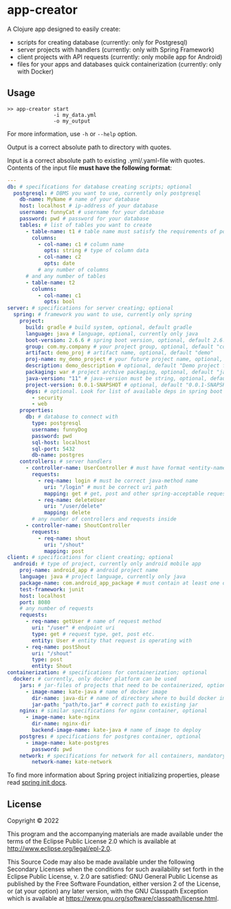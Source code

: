 # app-creator

A Clojure app designed to easily create:
- scripts for creating database (currently: only for Postgresql)
- server projects with handlers (currently: only with Spring Framework)
- client projects with API requests (currently: only mobile app for Android)
- files for your apps and databases quick containerization (currently: only with Docker)

## Usage

```
>> app-creator start
               -i my_data.yml 
               -o my_output
```
For more information, use `-h` or `--help` option.

Output is a correct absolute path to directory with quotes.

Input is a correct absolute path to existing .yml/.yaml-file with quotes. 
Contents of the input file **must have the following format**:

```yaml
--- 
db: # specifications for database creating scripts; optional  
  postgresql: # DBMS you want to use, currently only postgresql
    db-name: MyName # name of your database
    host: localhost # ip-address of your database
    username: funnyCat # username for your database
    password: pwd # password for your database
    tables: # list of tables you want to create
      - table-name: t1 # table name must satisfy the requirements of postgresql
        columns:
          - col-name: c1 # column name
            opts: string # type of column data
          - col-name: c2
            opts: date
          # any number of columns
      # and any number of tables
      - table-name: t2 
        columns: 
          - col-name: c1 
            opts: bool
server: # specifications for server creating; optional
  spring: # framework you want to use, currently only spring
    project:
      build: gradle # build system, optional, default gradle
      language: java # language, optional, currently only java
      boot-version: 2.6.6 # spring boot version, optional, default 2.6.2
      group: com.my.company # your project group, optional, default "com.example"
      artifact: demo_proj # artifact name, optional, default "demo"
      proj-name: my_demo_project # your future project name, optional, default "demo"
      description: demo_description # optional, default "Demo project for Spring Boot" 
      packaging: war # project archive packaging, optional, default "jar"
      java-version: "11" # java-version must be string, optional, default 11
      project-version: 0.0.1-SNAPSHOT # optional, default "0.0.1-SNAPSHOT"
      deps: # optional. Look for list of available deps in spring boot documentation
        - security
        - web
    properties: 
      db: # database to connect with 
        type: postgresql
        username: funnyDog
        password: pwd
        sql-host: localhost
        sql-port: 5432
        db-name: postgres
    controllers: # server handlers
      - controller-name: UserController # must have format <entity-name>Controller
        requests:
          - req-name: login # must be correct java-method name
            uri: "/login" # must be correct uri path
            mapping: get # get, post and other spring-acceptable request mappings
          - req-name: deleteUser
            uri: "/user/delete"
            mapping: delete
        # any number of controllers and requests inside
      - controller-name: ShoutController
        requests:
          - req-name: shout
            uri: "/shout"
            mapping: post
client: # specifications for client creating; optional
  android: # type of project, currently only android mobile app
    proj-name: android_app # android project name
    language: java # project language, currently only java
    package-name: com.android_app_package # must contain at least one dot
    test-framework: junit
    host: localhost
    port: 8080
    # any number of requests
    requests:
      - req-name: getUser # name of request method
        uri: "/user" # endpoint uri
        type: get # request type, get, post etc.
        entity: User # entity that request is operating with
      - req-name: postShout
        uri: "/shout"
        type: post
        entity: Shout
containerization: # specifications for containerization; optional
  docker: # currently, only docker platform can be used
    jars: # jar-files of projects that need to be containerized, optional
      - image-name: kate-java # name of docker image
        dir-name: java-dir # name of directory where to build docker image
        jar-path: "path/to.jar" # correct path to existing jar
    nginx: # similar specifications for nginx container, optional
      - image-name: kate-nginx
        dir-name: nginx-dir
        backend-image-name: kate-java # name of image to deploy
    postgres: # specifications for postgres container, optional
      - image-name: kate-postgres
        password: pwd
    network: # specifications for network for all containers, mandatory
        network-name: kate-network
```
To find more information about Spring project initializing properties, please 
read [spring init docs](https://docs.spring.io/spring-boot/docs/current/reference/html/cli.html#cli.using-the-cli.initialize-new-project).

## License

Copyright © 2022

This program and the accompanying materials are made available under the
terms of the Eclipse Public License 2.0 which is available at
http://www.eclipse.org/legal/epl-2.0.

This Source Code may also be made available under the following Secondary
Licenses when the conditions for such availability set forth in the Eclipse
Public License, v. 2.0 are satisfied: GNU General Public License as published by
the Free Software Foundation, either version 2 of the License, or (at your
option) any later version, with the GNU Classpath Exception which is available
at https://www.gnu.org/software/classpath/license.html.
